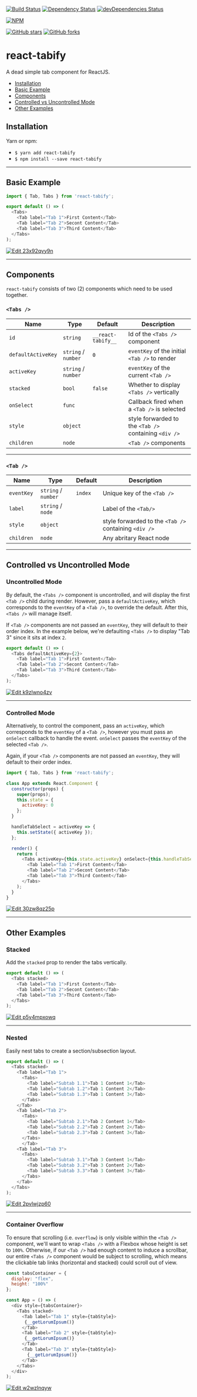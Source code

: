 [![Build Status](https://travis-ci.org/mikechabot/react-tabify.svg?branch=master)](https://travis-ci.org/mikechabot/react-tabify)
[![Dependency Status](https://david-dm.org/mikechabot/react-tabify.svg)](https://david-dm.org/mikechabot/react-tabify)
[![devDependencies Status](https://david-dm.org/mikechabot/react-tabify/dev-status.svg)](https://david-dm.org/mikechabot/react-tabify?type=dev)

[![NPM](https://nodei.co/npm/react-tabify.png)](https://nodei.co/npm/react-tabify/)

[![GitHub stars](https://img.shields.io/github/stars/mikechabot/react-tabify.svg?style=social&label=Star)](https://github.com/mikechabot/react-tabify)
[![GitHub forks](https://img.shields.io/github/forks/mikechabot/react-tabify.svg?style=social&label=Fork)](https://github.com/mikechabot/react-tabify)

# react-tabify

A dead simple tab component for ReactJS.

- [Installation](#installation)
- [Basic Example](#basic-example)
- [Components](#components)
- [Controlled vs Uncontrolled Mode](#controlled-vs-uncontrolled-mode)
- [Other Examples](#other-examples)


## <a name="react-tabify#installation">Installation</a>

Yarn or npm:

* `$ yarn add react-tabify`
* `$ npm install --save react-tabify`

----

## <a name="react-tabify#basic-example">Basic Example</a>

```js
import { Tab, Tabs } from 'react-tabify';

export default () => (
  <Tabs>
    <Tab label="Tab 1">First Content</Tab>
    <Tab label="Tab 2">Secont Content</Tab>
    <Tab label="Tab 3">Third Content</Tab>
  </Tabs>
);
```

[![Edit 23x92qvy9n](https://codesandbox.io/static/img/play-codesandbox.svg)](https://codesandbox.io/s/23x92qvy9n)

----

## <a name="react-tabify#components">Components</a>

`react-tabify` consists of two (2) components which need to be used together.

### `<Tabs />`

| Name               | Type                 | Default             | Description                                             | 
| ------------------ |----------------------| --------------------|---------------------------------------------------------|
| `id`               | `string`             | `__react-tabify__`  | Id of the `<Tabs />` component                          |
| `defaultActiveKey` | `string` / `number`  | `0`                 | `eventKey` of the initial `<Tab />` to render           |
| `activeKey`        | `string` / `number`  |                     | `eventKey` of the current `<Tab />`                     |
| `stacked`          | `bool`               | `false`             | Whether to display `<Tabs />` vertically                |
| `onSelect`         | `func`               |                     | Callback fired when a `<Tab />` is selected             |
| `style`            | `object`             |                     | style forwarded to the `<Tab />` containing `<div />`   |
| `children`         | `node`               |                     | `<Tab />` components                                    |

----

### `<Tab />`

| Name               | Type                 | Default             | Description                                             | 
| ------------------ |----------------------| --------------------|---------------------------------------------------------|
| `eventKey `        | `string` / `number`  | `index`             | Unique key of the `<Tab />`                             |
| `label`            | `string` / `node`    |                     | Label of the `<Tab/>`                                   |
| `style`            | `object`             |                     | style forwarded to the `<Tab />` containing `<div />`   |  
| `children`         | `node`               |                     | Any abritary React node                                 |

----

## <a name="react-tabify#controlled-vs-uncontrolled-mode">Controlled vs Uncontrolled Mode</a>

### Uncontrolled Mode

By default, the `<Tabs />` component is uncontrolled, and will display the first `<Tab />` child during render. However, pass a `defaultActiveKey`, which corresponds to the `eventKey` of a `<Tab />`, to override the default. After this, `<Tabs />` will manage itself.

If `<Tab />` components are not passed an `eventKey`, they will default to their order index. In the example below, we're defaulting `<Tabs />` to display "Tab 3" since it sits at index `2`.

```js
export default () => (
  <Tabs defaultActiveKey={2}>
    <Tab label="Tab 1">First Content</Tab>
    <Tab label="Tab 2">Secont Content</Tab>
    <Tab label="Tab 3">Third Content</Tab>
  </Tabs>
);
```
[![Edit k9zlwno4zv](https://codesandbox.io/static/img/play-codesandbox.svg)](https://codesandbox.io/s/k9zlwno4zv)

----

### Controlled Mode

Alternatively, to control the component, pass an `activeKey`, which corresponds to the `eventKey` of a `<Tab />`, however you must pass an `onSelect` callback to handle the event. `onSelect` passes the `eventKey` of the selected `<Tab />`.

Again, if your `<Tab />` components are not passed an `eventKey`, they will default to their order index.

```js
import { Tab, Tabs } from 'react-tabify';

class App extends React.Component {
  constructor(props) {
    super(props);
    this.state = {
      activeKey: 0
    };
  }

  handleTabSelect = activeKey => {
    this.setState({ activeKey });
  };

  render() {
    return (
      <Tabs activeKey={this.state.activeKey} onSelect={this.handleTabSelect}>
        <Tab label="Tab 1">First Content</Tab>
        <Tab label="Tab 2">Secont Content</Tab>
        <Tab label="Tab 3">Third Content</Tab>
      </Tabs>
    );
  }
}
```

[![Edit 30zw8qz25p](https://codesandbox.io/static/img/play-codesandbox.svg)](https://codesandbox.io/s/30zw8qz25p)

----

## <a name="react-tabify#other-exampels">Other Examples</a>

### Stacked

Add the `stacked` prop to render the tabs vertically.

```js
export default () => (
  <Tabs stacked>
    <Tab label="Tab 1">First Content</Tab>
    <Tab label="Tab 2">Secont Content</Tab>
    <Tab label="Tab 3">Third Content</Tab>
  </Tabs>
);
```
[![Edit p5y4mpxowq](https://codesandbox.io/static/img/play-codesandbox.svg)](https://codesandbox.io/s/p5y4mpxowq)

----

### Nested

Easily nest tabs to create a section/subsection layout.

```js
export default () => (
  <Tabs stacked>
    <Tab label="Tab 1">
      <Tabs>
        <Tab label="Subtab 1.1">Tab 1 Content 1</Tab>
        <Tab label="Subtab 1.2">Tab 1 Content 2</Tab>
        <Tab label="Subtab 1.3">Tab 1 Content 3</Tab>
      </Tabs>
    </Tab>
    <Tab label="Tab 2">
      <Tabs>
        <Tab label="Subtab 2.1">Tab 2 Content 1</Tab>
        <Tab label="Subtab 2.2">Tab 2 Content 2</Tab>
        <Tab label="Subtab 2.3">Tab 2 Content 3</Tab>
      </Tabs>
      </Tab>
    <Tab label="Tab 3">
      <Tabs>
        <Tab label="Subtab 3.1">Tab 3 Content 1</Tab>
        <Tab label="Subtab 3.2">Tab 3 Content 2</Tab>
        <Tab label="Subtab 3.3">Tab 3 Content 3</Tab>
      </Tabs>
    </Tab>
  </Tabs>
);
```

[![Edit 2pvlwjzp60](https://codesandbox.io/static/img/play-codesandbox.svg)](https://codesandbox.io/s/2pvlwjzp60)

----

### Container Overflow

To ensure that scrolling (i.e. `overflow`) is only visible within the `<Tab />` component, we'll want to wrap `<Tabs />` with a Flexbox whose height is set to `100%`. Otherwise, if our `<Tab />` had enough content to induce a scrollbar, our entire `<Tabs />` component would be subject to scrolling, which means the clickable tab links (horizontal and stacked) could scroll out of view.    

```js
const tabsContainer = {
  display: "flex",
  height: "100%"
};

const App = () => (
  <div style={tabsContainer}>
    <Tabs stacked>
      <Tab label="Tab 1" style={tabStyle}>
       {__getLorumIpsum()}
      </Tab>
      <Tab label="Tab 2" style={tabStyle}>
       {__getLorumIpsum()}
      </Tab>
      <Tab label="Tab 3" style={tabStyle}>
        {__getLorumIpsum()}
      </Tab>
    </Tabs>
  </div>
);
```

[![Edit w2wzlnqyw](https://codesandbox.io/static/img/play-codesandbox.svg)](https://codesandbox.io/s/w2wzlnqyw)
